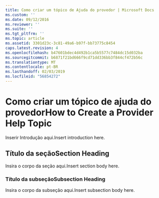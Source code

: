 ```yaml
---
title: Como criar um tópico de Ajuda do provedor | Microsoft Docs
ms.custom: ''
ms.date: 09/12/2016
ms.reviewer: ''
ms.suite: ''
ms.tgt_pltfrm: ''
ms.topic: article
ms.assetid: 3301d23c-3c81-49a6-b97f-bb73775c8454
caps.latest.revision: 4
ms.openlocfilehash: b47601bdec4d492b1ca5b5577c7484dc15d032ba
ms.sourcegitcommit: b6871f21bd666f9cd71dd336bb3f844cf472b56c
ms.translationtype: MT
ms.contentlocale: pt-BR
ms.lasthandoff: 02/03/2019
ms.locfileid: "56854272"
---
```

# <a name="how-to-create-a-provider-help-topic"></a><span data-ttu-id="3fd66-102">Como criar um tópico de ajuda do provedor</span><span class="sxs-lookup"><span data-stu-id="3fd66-102">How to Create a Provider Help Topic</span></span>

<span data-ttu-id="3fd66-103">Inserir Introdução aqui.</span><span class="sxs-lookup"><span data-stu-id="3fd66-103">Insert introduction here.</span></span>

## <a name="section-heading"></a><span data-ttu-id="3fd66-104">Título da seção</span><span class="sxs-lookup"><span data-stu-id="3fd66-104">Section Heading</span></span>

 <span data-ttu-id="3fd66-105">Insira o corpo da seção aqui.</span><span class="sxs-lookup"><span data-stu-id="3fd66-105">Insert section body here.</span></span>

### <a name="subsection-heading"></a><span data-ttu-id="3fd66-106">Título da subseção</span><span class="sxs-lookup"><span data-stu-id="3fd66-106">Subsection Heading</span></span>

 <span data-ttu-id="3fd66-107">Insira o corpo da subseção aqui.</span><span class="sxs-lookup"><span data-stu-id="3fd66-107">Insert subsection body here.</span></span>